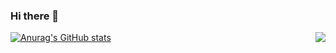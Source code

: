 ### Hi there 👋

<!--
**cy-arctique/cy-arctique** is a ✨ _special_ ✨ repository because its `README.md` (this file) appears on your GitHub profile.

Here are some ideas to get you started:

- 🔭 I’m currently working on ...
- 🌱 I’m currently learning ...
- 👯 I’m looking to collaborate on ...
- 🤔 I’m looking for help with ...
- 💬 Ask me about ...
- 📫 How to reach me: ...
- 😄 Pronouns: ...
- ⚡ Fun fact: ...
-->
<img align="right" src="[https://github-readme-stats.vercel.app/api?username=WangDanPeng&show_icons=true](https://github-readme-stats.vercel.app/api/top-langs/?username=cy-arctique&layout=compact&count_private=true&show_icons=true)">

[![Anurag's GitHub stats](https://github-readme-stats.vercel.app/api?username=cy-arctique&count_private=true&show_icons=true&theme=gruvbox)](https://github.com/anuraghazra/github-readme-stats)
